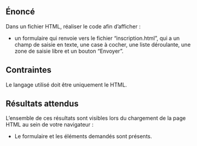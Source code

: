 ## Énoncé

Dans un fichier HTML, réaliser le code afin d’afficher :

- un formulaire qui renvoie vers le fichier “inscription.html”, qui a un champ de saisie en texte, une case à cocher, une liste déroulante, une zone de saisie libre et un bouton “Envoyer”.

## Contraintes

Le langage utilisé doit être uniquement le HTML.

## Résultats attendus

L’ensemble de ces résultats sont visibles lors du chargement de la page HTML au sein de votre navigateur :

- Le formulaire et les éléments demandés sont présents.